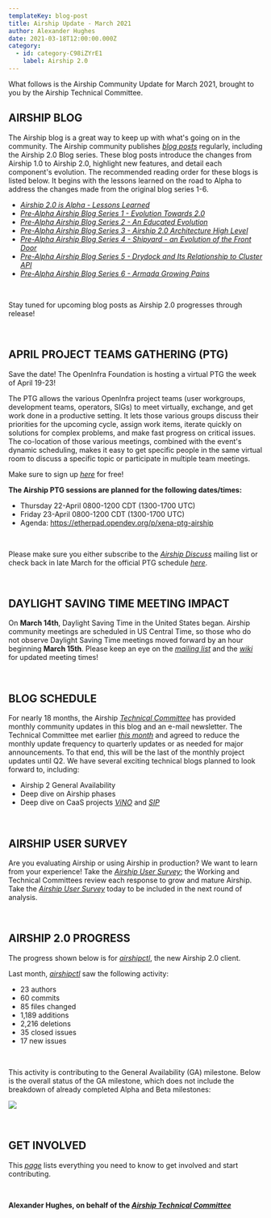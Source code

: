 ```yaml
---
templateKey: blog-post
title: Airship Update - March 2021
author: Alexander Hughes
date: 2021-03-18T12:00:00.000Z
category:
  - id: category-C98iZYrE1
    label: Airship 2.0
---
```

What follows is the Airship Community Update for March 2021, brought to you by the Airship Technical Committee.

<!-- more -->

## **AIRSHIP BLOG**

The Airship blog is a great way to keep up with what's going on in the community. The Airship community publishes
[_blog posts_](https://www.airshipit.org/blog/) regularly, including the Airship 2.0 Blog series. These blog posts
introduce the changes from Airship 1.0 to Airship 2.0, highlight new features, and detail each component's evolution.
The recommended reading order for these blogs is listed below. It begins with the lessons learned on the road to Alpha
to address the changes made from the original blog series 1-6.

* [_Airship 2.0 is Alpha - Lessons Learned_](https://www.airshipit.org/blog/airship2-is-alpha/)
* [_Pre-Alpha Airship Blog Series 1 - Evolution Towards 2.0_](https://www.airshipit.org/blog/pre-alpha-airship-blog-series-1-evolution-towards-2.0/)
* [_Pre-Alpha Airship Blog Series 2 - An Educated Evolution_](https://www.airshipit.org/blog/pre-alpha-airship-blog-series-2-an-educated-evolution/)
* [_Pre-Alpha Airship Blog Series 3 - Airship 2.0 Architecture High Level_](https://www.airshipit.org/blog/pre-alpha-airship-blog-series-3-airship-2.0-architecture-high-level/)
* [_Pre-Alpha Airship Blog Series 4 - Shipyard - an Evolution of the Front Door_](https://www.airshipit.org/blog/pre-alpha-airship-blog-series-4-shipyard-an-evolution-of-the-front-door/)
* [_Pre-Alpha Airship Blog Series 5 - Drydock and Its Relationship to Cluster API_](https://www.airshipit.org/blog/pre-alpha-airship-blog-series-5-drydock-and-its-relationship-to-cluster-api/)
* [_Pre-Alpha Airship Blog Series 6 - Armada Growing Pains_](https://www.airshipit.org/blog/pre-alpha-airship-blog-series-6-armada-growing-pains/)

<br>

Stay tuned for upcoming blog posts as Airship 2.0 progresses through release!

<br>

## **APRIL PROJECT TEAMS GATHERING (PTG)**

Save the date! The OpenInfra Foundation is hosting a virtual PTG the week of April 19-23!

The PTG allows the various OpenInfra project teams (user workgroups, development teams, operators, SIGs)
to meet virtually, exchange, and get work done in a productive setting. It lets those various groups discuss their
priorities for the upcoming cycle, assign work items, iterate quickly on solutions for complex problems, and make fast
progress on critical issues. The co-location of those various meetings, combined with the event's dynamic scheduling,
makes it easy to get specific people in the same virtual room to discuss a specific topic or participate in multiple
team meetings.

Make sure to sign up [_here_](https://www.eventbrite.com/e/project-teams-gathering-april-2021-tickets-143360351671) for
free!

**The Airship PTG sessions are planned for the following dates/times:**

* Thursday 22-April 0800-1200 CDT (1300-1700 UTC)
* Friday 23-April 0800-1200 CDT (1300-1700 UTC)
* Agenda: https://etherpad.opendev.org/p/xena-ptg-airship

<br>

Please make sure you either subscribe to the [_Airship Discuss_](http://lists.airshipit.org/cgi-bin/mailman/listinfo)
mailing list or check back in late March for the official PTG schedule
[_here_](https://www.openstack.org/ptg/#tab_schedule).

<br>

## **DAYLIGHT SAVING TIME MEETING IMPACT**

On **March 14th**, Daylight Saving Time in the United States began. Airship community meetings are scheduled in US
Central Time, so those who do not observe Daylight Saving Time meetings moved forward by an hour beginning
**March 15th**. Please keep an eye on the [_mailing list_](http://lists.airshipit.org/cgi-bin/mailman/listinfo/airship-discuss) and the [_wiki_](https://wiki.openstack.org/wiki/Airship) for updated meeting times!

<br>

## **BLOG SCHEDULE**

For nearly 18 months, the Airship [_Technical Committee_](https://wiki.openstack.org/wiki/Airship/Airship-TC) has
provided monthly community updates in this blog and an e-mail newsletter. The Technical Committee met
earlier [_this month_](https://etherpad.opendev.org/p/airship-tc-meeting) and agreed to reduce the monthly update frequency to
quarterly updates or as needed for major announcements. To that end, this will be the last of the monthly project
updates until Q2. We have several exciting technical blogs planned to look forward to, including:

* Airship 2 General Availability
* Deep dive on Airship phases
* Deep dive on CaaS projects [_ViNO_](https://opendev.org/airship/vino) and [_SIP_](https://opendev.org/airship/sip)

<br>

## **AIRSHIP USER SURVEY**

Are you evaluating Airship or using Airship in production? We want to learn from your experience! Take the [_Airship
User Survey_](https://www.surveymonkey.com/r/YKZ9NC2); the Working and Technical Committees review each response to grow
and mature Airship. Take the [_Airship User Survey_](https://www.surveymonkey.com/r/YKZ9NC2) today to be
included in the next round of analysis.

<br>

## **AIRSHIP 2.0 PROGRESS**

The progress shown below is for [_airshipctl_](https://opendev.org/airship/airshipctl), the new Airship 2.0 client.

Last month, [_airshipctl_](https://opendev.org/airship/airshipctl) saw the following activity:

* 23 authors
* 60 commits
* 85 files changed
* 1,189 additions
* 2,216 deletions
* 35 closed issues
* 17 new issues

<br>

This activity is contributing to the General Availability (GA) milestone. Below is the overall status of the GA
milestone, which does not include the breakdown of already completed Alpha and Beta milestones:

![](/images/ga_status_march_2021.png)

<br>

## **GET INVOLVED**

This [_page_](https://www.airshipit.org/community/) lists everything you need to know to get involved and start
contributing.

<br>

**Alexander Hughes, on behalf of the [_Airship Technical Committee_](https://wiki.openstack.org/wiki/Airship/Airship-TC)**
